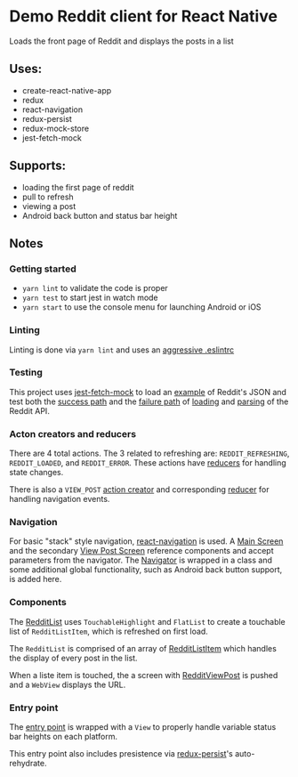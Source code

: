 # Demo Reddit client for React Native

Loads the front page of Reddit and displays the posts in a list

## Uses:

* create-react-native-app
* redux
* react-navigation
* redux-persist
* redux-mock-store
* jest-fetch-mock

## Supports:

* loading the first page of reddit
* pull to refresh
* viewing a post
* Android back button and status bar height

## Notes

### Getting started

* `yarn lint` to validate the code is proper
* `yarn test` to start jest in watch mode
* `yarn start` to use the console menu for launching Android or iOS


### Linting
Linting is done via `yarn lint` and uses an
[aggressive .eslintrc](../master/.eslintrc)

### Testing
This project uses [jest-fetch-mock](https://github.com/jefflau/jest-fetch-mock)
to load an [example](../master/__tests__/reddit.json) of Reddit's JSON
and test both the [success path](../master/__tests__/App.test.js#L20)
and the [failure path](../master/__tests__/App.test.js#L41) of
[loading](../master/actions/index.js#L24)
and [parsing](../master/actions/index.js#L1) of the Reddit API.

### Acton creators and reducers
There are 4 total actions.  The 3 related to refreshing are:
`REDDIT_REFRESHING`, `REDDIT_LOADED`, and `REDDIT_ERROR`.  These actions have
[reducers](../master/reducers/index.js#L5) for handling state changes.

There is also a `VIEW_POST`
[action creator](../master/actions/index.js#L45) and corresponding
[reducer](../master/reducers/index.js#L25) for handling navigation events.

### Navigation
For basic "stack" style navigation,
[react-navigation](https://github.com/react-community/react-navigation) is
used. A [Main Screen](../master/navigators/index.js#L14) and the secondary
[View Post Screen](../master/navigators/index.js#L22) reference components
and accept parameters from the navigator.
The [Navigator](../master/navigators/index.js#L35) is wrapped in a class
and some additional global functionality, such as Android back button support,
is added here.

### Components
The [RedditList](../master/components/RedditList.js) uses
`TouchableHighlight` and `FlatList` to create a touchable list of
`RedditListItem`, which is refreshed on first load.

The `RedditList` is comprised of an array of
[RedditListItem](../master/components/RedditListItem.js) which handles
the display of every post in the list.

When a liste item is touched, the a screen with
[RedditViewPost](../master/components/RedditViewPost.js) is pushed and
a `WebView` displays the URL.

### Entry point
The [entry point](../master/App.js#L25) is wrapped with a `View` to
properly handle variable status bar heights on each platform.

This entry point also includes presistence via
[redux-persist](https://github.com/rt2zz/redux-persist)'s auto-rehydrate.
